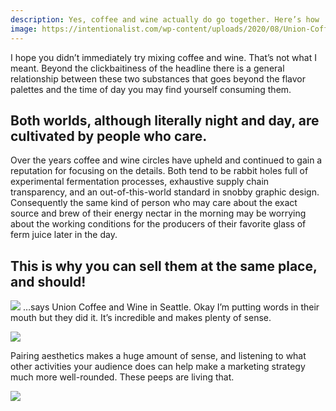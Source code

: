 ```yaml
---
description: Yes, coffee and wine actually do go together. Here’s how
image: https://intentionalist.com/wp-content/uploads/2020/08/Union-Coffee-Interior.png
---
```


I hope you didn’t immediately try mixing coffee and wine. That’s not what I meant. Beyond the clickbaitiness of the
headline there is a general relationship between these two substances that goes beyond the flavor palettes and the time
of day you may find yourself consuming them.

## Both worlds, although literally night and day, are cultivated by people who care.

Over the years coffee and wine circles have upheld and continued to gain a reputation for focusing on the details. Both
tend to be rabbit holes full of experimental fermentation processes, exhaustive supply chain transparency, and an
out-of-this-world standard in snobby graphic design. Consequently the same kind of person who may care about the exact
source and brew of their energy nectar in the morning may be worrying about the working conditions for the producers of
their favorite glass of ferm juice later in the day.

## This is why you can sell them at the same place, and should!

![]({{page.image}})
…says Union Coffee and Wine in Seattle. Okay I’m putting words in their mouth but they did it. It’s incredible and makes
plenty of sense.

![](https://images.squarespace-cdn.com/content/v1/5c53785701232cc964fdb3c7/1549580136709-GLQLY3G49OVK1366R1KC/DuHamelArchitecture_UnionCoffee_Street.jpg)

Pairing aesthetics makes a huge amount of sense, and listening to what other activities your audience does can help make
a marketing strategy much more well-rounded. These peeps are living that.

![](https://img1.wsimg.com/isteam/ip/b8389a1a-8502-45ca-9677-a3ec75e50645/B66BC947-AE0B-4EEB-9C4A-9AD694DE670B.jpeg)